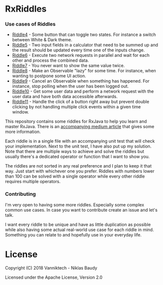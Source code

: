 RxRiddles
=========

### Use cases of Riddles

* [Riddle4](https://github.com/surajsau/RxRiddles/blob/master/src/main/kotlin/com/vanniktech/rxriddles/Riddle4.kt) - Some button that can toggle two states. For instance a switch between White & Dark theme.
* [Riddle5](https://github.com/surajsau/RxRiddles/blob/master/src/main/kotlin/com/vanniktech/rxriddles/Riddle5.kt) - Two input fields in a calculator that need to be summed up and the result should be updated every time one of the inputs change.
* [Riddle6](https://github.com/surajsau/RxRiddles/blob/master/src/main/kotlin/com/vanniktech/rxriddles/Riddle6.kt) - Execute two network requests in parallel and wait for each other and process the combined data.
* [Riddle7](https://github.com/surajsau/RxRiddles/blob/master/src/main/kotlin/com/vanniktech/rxriddles/Riddle7.kt) - You never want to show the same value twice.
* [Riddle8](https://github.com/surajsau/RxRiddles/blob/master/src/main/kotlin/com/vanniktech/rxriddles/Riddle8.kt) - Make an Observable "lazy" for some time. For instance, when wanting to postpone some UI action.
* [Riddle9](https://github.com/surajsau/RxRiddles/blob/master/src/main/kotlin/com/vanniktech/rxriddles/Riddle9.kt) - Cancel an Observable when something has happened. For instance, stop polling when the user has been logged out.
* [Riddle10](https://github.com/surajsau/RxRiddles/blob/master/src/main/kotlin/com/vanniktech/rxriddles/Riddle10.kt) - Get some user data and perform a network request with the user data and have both data accessible afterwards.
* [Riddle11](https://github.com/surajsau/RxRiddles/blob/master/src/main/kotlin/com/vanniktech/rxriddles/Riddle11.kt) - Handle the click of a button right away but prevent double clicking by not handling multiple click events within a given time window.


This repository contains some riddles for RxJava to help you learn and master RxJava. There is an [accompanying medium article](https://medium.com/@vanniktech/riddling-your-way-to-master-rxjava-145d5de99b55) that gives some more information.

Each riddle is in a single file with an accompanying unit test that will check your implementation. Next to the unit test, I have also put up my solution. Note that there are multiple ways to achieve and solve the riddles but usually there's a dedicated operator or function that I want to show you.

The riddles are not sorted in any real preference and I plan to keep it that way. Just start with whichever one you prefer. Riddles with numbers lower than 100 can be solved with a single operator while every other riddle requires multiple operators.

### Contributing

I'm very open to having some more riddles. Especially some complex common use cases. In case you want to contribute create an issue and let's talk.

I want every riddle to be unique and have as little duplication as possible while also having some actual real-world use case for each riddle in mind. Something you can relate to and hopefully use in your everyday life.

# License

Copyright (C) 2018 Vanniktech - Niklas Baudy

Licensed under the Apache License, Version 2.0
